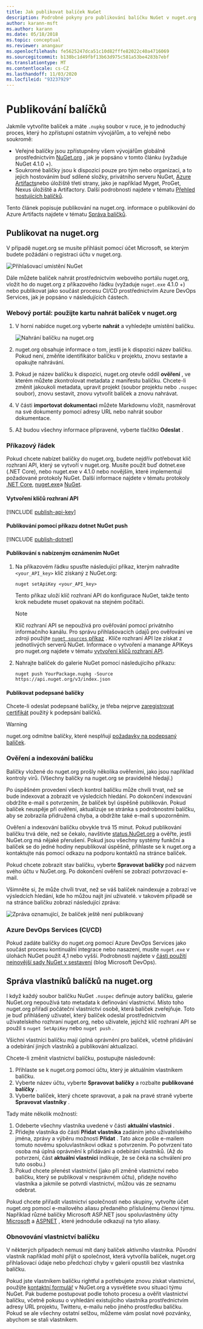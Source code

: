 ```yaml
---
title: Jak publikovat balíček NuGet
description: Podrobné pokyny pro publikování balíčku NuGet v nuget.org nebo privátních informačních kanálech a o tom, jak spravovat vlastnictví balíčku v nuget.org.
author: karann-msft
ms.author: karann
ms.date: 05/18/2018
ms.topic: conceptual
ms.reviewer: anangaur
ms.openlocfilehash: fe5625247dca51c10d82fffe82022c40a4716069
ms.sourcegitcommit: b138bc1d49fbf13b63d975c581a53be4283b7ebf
ms.translationtype: MT
ms.contentlocale: cs-CZ
ms.lasthandoff: 11/03/2020
ms.locfileid: "93237929"
---
```

# <a name="publishing-packages"></a>Publikování balíčků

Jakmile vytvoříte balíček a máte `.nupkg` soubor v ruce, je to jednoduchý proces, který ho zpřístupní ostatním vývojářům, a to veřejně nebo soukromě:

- Veřejné balíčky jsou zpřístupněny všem vývojářům globálně prostřednictvím [NuGet.org](https://www.nuget.org/packages/manage/upload) , jak je popsáno v tomto článku (vyžaduje NuGet 4.1.0 +).
- Soukromé balíčky jsou k dispozici pouze pro tým nebo organizaci, a to jejich hostováním buď sdílené složky, privátního serveru NuGet, [Azure Artifacts](https://www.visualstudio.com/docs/package/nuget/publish)nebo úložiště třetí strany, jako je například Myget, ProGet, Nexus úložiště a Artifactory. Další podrobnosti najdete v tématu [Přehled hostujících balíčků](../hosting-packages/overview.md).

Tento článek popisuje publikování na nuget.org. informace o publikování do Azure Artifacts najdete v tématu [Správa balíčků](https://www.visualstudio.com/docs/package/nuget/publish).

## <a name="publish-to-nugetorg"></a>Publikovat na nuget.org

V případě nuget.org se musíte přihlásit pomocí účet Microsoft, se kterým budete požádáni o registraci účtu v nuget.org.

![Přihlašovací umístění NuGet](media/publish_NuGetSignIn.png)

Dále můžete balíček nahrát prostřednictvím webového portálu nuget.org, vložit ho do nuget.org z příkazového řádku (vyžaduje `nuget.exe` 4.1.0 +) nebo publikovat jako součást procesu CI/CD prostřednictvím Azure DevOps Services, jak je popsáno v následujících částech.

### <a name="web-portal-use-the-upload-package-tab-on-nugetorg"></a>Webový portál: použijte kartu nahrát balíček v nuget.org

1. V horní nabídce nuget.org vyberte **nahrát** a vyhledejte umístění balíčku.

    ![Nahrání balíčku na nuget.org](media/publish_UploadYourPackage.PNG)

1. nuget.org obsahuje informace o tom, jestli je k dispozici název balíčku. Pokud není, změňte identifikátor balíčku v projektu, znovu sestavte a opakujte nahrávání.

1. Pokud je název balíčku k dispozici, nuget.org otevře oddíl **ověření** , ve kterém můžete zkontrolovat metadata z manifestu balíčku. Chcete-li změnit jakoukoli metadata, upravit projekt (soubor projektu nebo `.nuspec` soubor), znovu sestavit, znovu vytvořit balíček a znovu nahrávat.

1. V části **importovat dokumentaci** můžete Markdownu vložit, nasměrovat na své dokumenty pomocí adresy URL nebo nahrát soubor dokumentace.

1. Až budou všechny informace připravené, vyberte tlačítko **Odeslat** .

### <a name="command-line"></a>Příkazový řádek

Pokud chcete nabízet balíčky do nuget.org, budete nejdřív potřebovat klíč rozhraní API, který se vytvoří v nuget.org. Musíte použít buď dotnet.exe (.NET Core), nebo nuget.exe v 4.1.0 nebo novějším, které implementují požadované protokoly NuGet.
Další informace najdete v tématu protokoly [.NET Core](/dotnet/core/install/), [nuget.exe](https://www.nuget.org/downloads)a [NuGet](../api/nuget-protocols.md).

#### <a name="create-api-keys"></a>Vytvoření klíčů rozhraní API

[!INCLUDE [publish-api-key](../quickstart/includes/publish-api-key.md)]

#### <a name="publish-with-dotnet-nuget-push"></a>Publikování pomocí příkazu dotnet NuGet push

[!INCLUDE [publish-dotnet](../quickstart/includes/publish-dotnet.md)]

#### <a name="publish-with-nuget-push"></a>Publikování s nabízeným oznámením NuGet

1. Na příkazovém řádku spusťte následující příkaz, kterým nahradíte `<your_API_key>` klíč získaný z NuGet.org:

    ```cli
    nuget setApiKey <your_API_key>
    ```

    Tento příkaz uloží klíč rozhraní API do konfigurace NuGet, takže tento krok nebudete muset opakovat na stejném počítači.

    > [!NOTE]
    > Klíč rozhraní API se nepoužívá pro ověřování pomocí privátního informačního kanálu. Pro správu přihlašovacích údajů pro ověřování ve zdroji použijte [ `nuget sources` příkaz](../reference/cli-reference/cli-ref-sources.md) .
    > Klíče rozhraní API lze získat z jednotlivých serverů NuGet. Informace o vytvoření a manange APIKeys pro nuget.org najdete v tématu [vytvoření klíčů rozhraní API](#create-api-keys).

1. Nahrajte balíček do galerie NuGet pomocí následujícího příkazu:

    ```cli
    nuget push YourPackage.nupkg -Source https://api.nuget.org/v3/index.json
    ```

#### <a name="publish-signed-packages"></a>Publikovat podepsané balíčky

Chcete-li odeslat podepsané balíčky, je třeba nejprve [zaregistrovat certifikát](../create-packages/Sign-a-Package.md#register-the-certificate-on-nugetorg) použitý k podepsání balíčků. 

> [!Warning]
> nuget.org odmítne balíčky, které nesplňují [požadavky na podepsaný balíček](../reference/Signed-Packages-Reference.md#signature-requirements-on-nugetorg).

### <a name="package-validation-and-indexing"></a>Ověření a indexování balíčku

Balíčky vložené do nuget.org prošly několika ověřeními, jako jsou například kontroly virů. (Všechny balíčky na nuget.org se pravidelně hledají.)

Po úspěšném provedení všech kontrol balíčku může chvíli trvat, než se bude indexovat a zobrazit ve výsledcích hledání. Po dokončení indexování obdržíte e-mail s potvrzením, že balíček byl úspěšně publikován. Pokud balíček neuspěje při ověření, aktualizuje se stránka s podrobnostmi balíčku, aby se zobrazila přidružená chyba, a obdržíte také e-mail s upozorněním.

Ověření a indexování balíčku obvykle trvá 15 minut. Pokud publikování balíčku trvá déle, než se čekalo, navštivte [status.NuGet.org](https://status.nuget.org/) a ověřte, jestli NuGet.org má nějaké přerušení. Pokud jsou všechny systémy funkční a balíček se do jedné hodiny nepublikoval úspěšně, přihlaste se k nuget.org a kontaktujte nás pomocí odkazu na podporu kontaktů na stránce balíček.

Pokud chcete zobrazit stav balíčku, vyberte **Spravovat balíčky** pod názvem svého účtu v NuGet.org. Po dokončení ověření se zobrazí potvrzovací e-mail.

Všimněte si, že může chvíli trvat, než se váš balíček naindexuje a zobrazí ve výsledcích hledání, kde ho můžou najít jiní uživatelé. v takovém případě se na stránce balíčku zobrazí následující zpráva:

![Zpráva oznamující, že balíček ještě není publikovaný](media/publish_NotYetIndexed.png)

### <a name="azure-devops-services-cicd"></a>Azure DevOps Services (CI/CD)

Pokud zadáte balíčky do nuget.org pomocí Azure DevOps Services jako součást procesu kontinuální integrace nebo nasazení, musíte `nuget.exe` v úlohách NuGet použít 4,1 nebo vyšší. Podrobnosti najdete v [části použití nejnovější sady NuGet v sestavení](https://blogs.msdn.microsoft.com/devops/2017/09/29/using-the-latest-nuget-in-your-build/) (blog Microsoft DevOps).

## <a name="managing-package-owners-on-nugetorg"></a>Správa vlastníků balíčků na nuget.org

I když každý soubor balíčku NuGet `.nuspec` definuje autory balíčku, galerie NuGet.org nepoužívá tato metadata k definování vlastnictví. Místo toho nuget.org přiřadí počáteční vlastnictví osobě, která balíček zveřejňuje. Toto je buď přihlášený uživatel, který balíček odeslal prostřednictvím uživatelského rozhraní nuget.org, nebo uživatele, jejichž klíč rozhraní API se použil s `nuget SetApiKey` nebo `nuget push` .

Všichni vlastníci balíčku mají úplná oprávnění pro balíček, včetně přidávání a odebírání jiných vlastníků a publikování aktualizací.

Chcete-li změnit vlastnictví balíčku, postupujte následovně:

1. Přihlaste se k nuget.org pomocí účtu, který je aktuálním vlastníkem balíčku.
1. Vyberte název účtu, vyberte **Spravovat balíčky** a rozbalte **publikované balíčky** .
1. Vyberte balíček, který chcete spravovat, a pak na pravé straně vyberte **Spravovat vlastníky** .

Tady máte několik možností:

1. Odeberte všechny vlastníka uvedené v části **aktuální vlastníci** .
1. Přidejte vlastníka do části **Přidat vlastníka** zadáním jeho uživatelského jména, zprávy a výběru možnosti **Přidat** . Tato akce pošle e-mailem tomuto novému spoluvlastníkovi odkaz s potvrzením. Po potvrzení tato osoba má úplná oprávnění k přidávání a odebírání vlastníků. (Až do potvrzení, část **aktuální vlastníci** indikuje, že se čeká na schválení pro tuto osobu.)
1. Pokud chcete přenést vlastnictví (jako při změně vlastnictví nebo balíčku, který se publikoval v nesprávném účtu), přidejte nového vlastníka a jakmile se potvrdí vlastnictví, můžou vás ze seznamu odebrat.

Pokud chcete přiřadit vlastnictví společnosti nebo skupiny, vytvořte účet nuget.org pomocí e-mailového aliasu předaného příslušnému členovi týmu. Například různé balíčky Microsoft ASP.NET jsou spoluvlastněny účty [Microsoft](https://nuget.org/profiles/microsoft) a [ASPNET](https://nuget.org/profiles/aspnet) , které jednoduše odkazují na tyto aliasy.

### <a name="recovering-package-ownership"></a>Obnovování vlastnictví balíčku

V některých případech nemusí mít daný balíček aktivního vlastníka. Původní vlastník například mohl přijít o společnost, která vytvořila balíček, nuget.org přihlašovací údaje nebo předchozí chyby v galerii opustili bez vlastníka balíčku.

Pokud jste vlastníkem balíčku rightful a potřebujete znovu získat vlastnictví, použijte [kontaktní formulář](https://www.nuget.org/policies/Contact) v NuGet.org a vysvětlete svou situaci týmu NuGet. Pak budeme postupovat podle tohoto procesu a ověřit vlastnictví balíčku, včetně pokusu o vyhledání existujícího vlastníka prostřednictvím adresy URL projektu, Twitteru, e-mailu nebo jiného prostředku balíčku. Pokud se ale všechny ostatní selžou, můžeme vám poslat nové pozvánky, abychom se stali vlastníkem.
